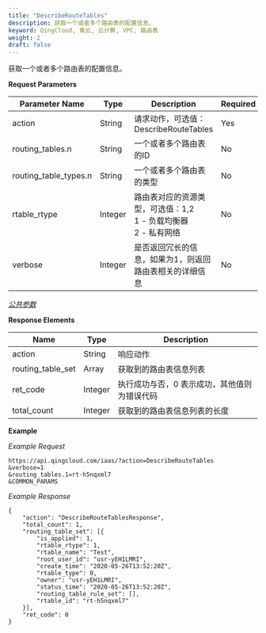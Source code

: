 ```yaml
---
title: "DescribeRouteTables"
description: 获取一个或者多个路由表的配置信息。
keyword: QingCloud, 青云, 云计算, VPC, 路由表
weight: 2
draft: false
---
```


获取一个或者多个路由表的配置信息。

**Request Parameters**

| Parameter Name | Type | Description | Required |
| --- | --- | --- | --- |
| action | String | 请求动作，可选值：DescribeRouteTables | Yes |
| routing_tables.n | String | 一个或者多个路由表的ID | No |
| routing_table_types.n | String | 一个或者多个路由表的类型 | No |
| rtable_rtype | Integer | 路由表对应的资源类型，可选值：1,2 <br> 1 - 负载均衡器 <br> 2 - 私有网络 | No |
| verbose | Integer | 是否返回冗长的信息，如果为1，则返回路由表相关的详细信息 | No |

[_公共参数_](../../get_api/parameters/)

**Response Elements**

| Name | Type | Description |
| --- | --- | --- |
| action | String | 响应动作 |
| routing_table_set | Array | 获取到的路由表信息列表 |
| ret_code | Integer | 执行成功与否，0 表示成功，其他值则为错误代码 |
| total_count | Integer | 获取到的路由表信息列表的长度 |

**Example**

_Example Request_

```
https://api.qingcloud.com/iaas/?action=DescribeRouteTables
&verbose=1
&routing_tables.1=rt-h5nqxml7
&COMMON_PARAMS
```
_Example Response_

```
{
	"action": "DescribeRouteTablesResponse",
	"total_count": 1,
	"routing_table_set": [{
		"is_applied": 1,
		"rtable_rtype": 1,
		"rtable_name": "Test",
		"root_user_id": "usr-yEH1LMRI",
		"create_time": "2020-05-26T13:52:20Z",
		"rtable_type": 0,
		"owner": "usr-yEH1LMRI",
		"status_time": "2020-05-26T13:52:20Z",
		"routing_table_rule_set": [],
		"rtable_id": "rt-h5nqxml7"
	}],
	"ret_code": 0
}
```
